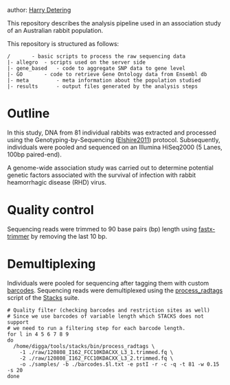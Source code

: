 author: [Harry Detering](mailto:harald.detering@gmail.com)

This repository describes the analysis pipeline used in an association study of an Australian rabbit population.

This repository is structured as follows:
```
/		- basic scripts to process the raw sequencing data
|- allegro	- scripts used on the server side
|- gene_based	- code to aggregate SNP data to gene level
|- GO		- code to retrieve Gene Ontology data from Ensembl db
|- meta         - meta information about the population studied
|- results      - output files generated by the analysis steps
```

# Outline

In this study, DNA from 81 individual rabbits was extracted and processed using the Genotyping-by-Sequencing ([Elshire2011][1]) protocol. Subsequently, individuals were pooled and sequenced on an Illumina HiSeq2000 (5 Lanes, 100bp paired-end).

A genome-wide association study was carried out to determine potential genetic factors associated with the survival of infection with rabbit heamorrhagic disease (RHD) virus.

# Quality control

Sequencing reads were trimmed to 90 base pairs (bp) length using [fastx-trimmer](http://hannonlab.cshl.edu/fastx_toolkit/) by removing the last 10 bp.

# Demultiplexing

Individuals were pooled for sequencing after tagging them with custom [barcodes](meta/samples_lib_barcode.tsv). Sequencing reads were demultiplexed using the [process_radtags](http://catchenlab.life.illinois.edu/stacks/comp/process_radtags.php) script of the [Stacks](http://catchenlab.life.illinois.edu/stacks/) suite.

```
# Quality filter (checking barcodes and restriction sites as well)
# Since we use barcodes of variable length which STACKS does not support
# we need to run a filtering step for each barcode length.
for l in 4 5 6 7 8 9
do
  /home/digga/tools/stacks/bin/process_radtags \
    -1 ./raw/120808_I162_FCC10KDACXX_L3_1.trimmed.fq \
    -2 ./raw/120808_I162_FCC10KDACXX_L3_2.trimmed.fq \
    -o ./samples/ -b ./barcodes.$l.txt -e pstI -r -c -q -t 81 -w 0.15 -s 20
done
```


[1]: https://doi.org/10.1371/journal.pone.0019379
